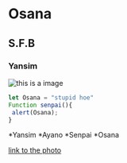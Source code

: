 # Osana 
## S.F.B
### Yansim


![this is a image](https://th.bing.com/th/id/OIP.22cV1SChuFvWmI2enH8NxAHaHa?pid=ImgDet&rs=1)

```javascript
let Osana = "stupid hoe"
Function senpai(){
 alert(Osana);
}
```

*Yansim
  *Ayano
  *Senpai
  *Osana

[link to the photo](https://i.pinimg.com/474x/39/5c/72/395c72ac14d97a65f91bc5e8196b5904.jpg)

